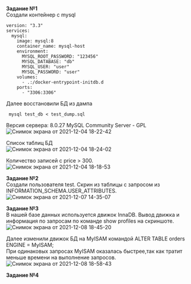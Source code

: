 **Задание №1**   
Создали контейнер с mysql  
```
version: "3.3"
services:
  mysql:
    image: mysql:8
    container_name: mysql-host
    environment:
      MYSQL_ROOT_PASSWORD: "123456"
      MYSQL_DATABASE: "db"
      MYSQL_USER: "user"
      MYSQL_PASSWORD: "user"
    volumes:
      - .:/docker-entrypoint-initdb.d
    ports:
      - "3306:3306"
```
Далее восстановили БД из дампа  
```
 mysql test_db < test_dump.sql
``` 
Версия сервера: 8.0.27 MySQL Community Server - GPL   
![Снимок экрана от 2021-12-04 18-22-42](https://user-images.githubusercontent.com/87299405/144713000-4715ee29-06cc-44cf-9540-968c24bcd556.png)  
    
Список таблиц БД  
![Снимок экрана от 2021-12-04 18-24-02](https://user-images.githubusercontent.com/87299405/144713038-0035658b-b788-40a1-8e34-06d0dbb70734.png)  
   
Количество записей с price > 300.   
![Снимок экрана от 2021-12-04 18-18-53](https://user-images.githubusercontent.com/87299405/144713073-59f2265b-647b-49f9-8320-f5c1e70b3ddb.png)

**Задание №2**   
Создали пользователя test.
Скрин из таблицы с запросом из INFORMATION_SCHEMA.USER_ATTRIBUTES.
![Снимок экрана от 2021-12-07 14-35-07](https://user-images.githubusercontent.com/87299405/145013601-d368c775-5a7e-4448-84f1-d07ca556091c.png)

**Задание №3**  
В нашей базе данных используется движок InnaDB. Вывод движка и информация по запросам по команде show profiles на скриншоте.   
![Снимок экрана от 2021-12-08 18-45-20](https://user-images.githubusercontent.com/87299405/145228394-db06b8c1-bd4d-4517-ab5a-14c1a172bc81.png)
   
Далее изменили движок БД на  MyISAM командой ALTER TABLE orders ENGINE = MyISAM;  
При одинаковых запросах MyISAM оказалась быстрее,так как тратит меньше времени на выполнение запросов.  
![Снимок экрана от 2021-12-08 18-58-43](https://user-images.githubusercontent.com/87299405/145230818-c14bb7ea-c873-4d58-98bc-66087da49f36.png)

**Задание №4**   
